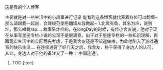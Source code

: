 <!-- Hello and welcome to this blog. Edit the `index.md` file to change this content. All pages on the blog, including this one, use [Markdown](https://guides.github.com/features/mastering-markdown/). You can include images:

![Image of fast.ai logo](images/logo.png)

## This is a title

And you can include links, like this [link to fast.ai](https://www.fast.ai). Posts will appear after this file. 
 -->
 这是我的个人博客


 主要就是对一些生活中的小趣事进行记录
 能看到这条博客就代表着各位可以翻墙~
 那么请跟我一起说，合理规范使用翻墙从我做起~
 1.北冥有鱼，其名为坤，说到坤，那么唱跳rap....
故事系炸样的，在longDay的时候，有位小舍友说，他对于现在从事写星座专栏小说的公司不是很满意，出于对于星座专栏的一些知识理解，再跟现实生活中的实际两先考虑，于是我舍友还是不知道做啥，为此他陷入了游戏通宵的快乐生活....
在连续通宵了好几天之后，我舍友，终于获得了身边人的认可，从此，身边人对于他的备注又了一种：'中国连通'。
1. TOC
{:toc}
